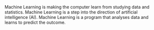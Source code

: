Machine Learning is making the computer learn from studying data and statistics.
Machine Learning is a step into the direction of artificial intelligence (AI).
Machine Learning is a program that analyses data and learns to predict the outcome.